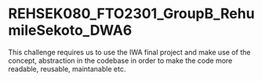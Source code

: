 # REHSEK080_FTO2301_GroupB_RehumileSekoto_DWA6

This challenge requires us to use the IWA final project and 
make use of the concept, abstraction in the codebase in order 
to make the code more readable, reusable, maintanable etc.



